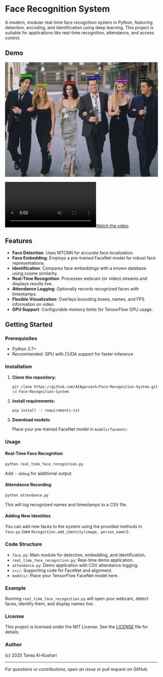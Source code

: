 # Face Recognition System

A modern, modular real-time face recognition system in Python, featuring detection, encoding, and identification using deep learning. This project is suitable for applications like real-time recognition, attendance, and access control.

## Demo

![Screenshot](assets/friends1.jpg)

[![Watch the video](https://github.com/AIApproach/Face-Recognition-System/blob/main/assets/Face%20Recognition%20System.mp4)](https://github.com/AIApproach/Face-Recognition-System/blob/main/assets/Face%20Recognition%20System.mp4)


## Features

- **Face Detection**: Uses MTCNN for accurate face localization.
- **Face Embedding**: Employs a pre-trained FaceNet model for robust face representations.
- **Identification**: Compares face embeddings with a known database using cosine similarity.
- **Real-Time Recognition**: Processes webcam (or video) streams and displays results live.
- **Attendance Logging**: Optionally records recognized faces with timestamps.
- **Flexible Visualization**: Overlays bounding boxes, names, and FPS information on video.
- **GPU Support**: Configurable memory limits for TensorFlow GPU usage.

## Getting Started

### Prerequisites

- Python 3.7+
- Recommended: GPU with CUDA support for faster inference

### Installation

1. **Clone the repository:**

   ```sh
   git clone https://github.com/AIApproach/Face-Recognition-System.git
   cd Face-Recognition-System
   ```

2. **Install requirements:**

   ```sh
   pip install -r requirements.txt
   ```

3. **Download models:**

   Place your pre-trained FaceNet model in `models/facenet/`.

### Usage

#### Real-Time Face Recognition

```sh
python real_time_face_recognition.py
```

Add `--debug` for additional output.

#### Attendance Recording

```sh
python attendance.py
```

This will log recognized names and timestamps to a CSV file.

#### Adding New Identities

You can add new faces to the system using the provided methods in `face.py` (see `Recognition.add_identity(image, person_name)`).

### Code Structure

- `face.py`: Main module for detection, embedding, and identification.
- `real_time_face_recognition.py`: Real-time demo application.
- `attendance.py`: Demo application with CSV attendance logging.
- `src/`: Supporting code for FaceNet and alignment.
- `models/`: Place your TensorFlow FaceNet model here.

### Example

Running `real_time_face_recognition.py` will open your webcam, detect faces, identify them, and display names live.

### License

This project is licensed under the MIT License. See the [LICENSE](LICENSE) file for details.

### Author

(c) 2025 Tareq Al-Kushari

---

*For questions or contributions, open an issue or pull request on GitHub.*

